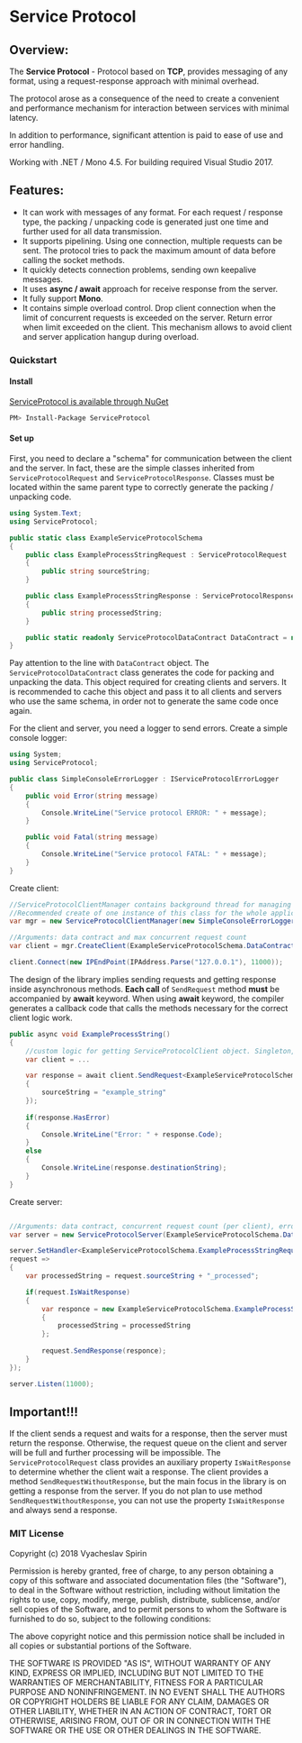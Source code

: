 Service Protocol
=================

## Overview:

The **Service Protocol** - Protocol based on **TCP**, provides messaging of any format, using a request-response approach with minimal overhead.

The protocol arose as a consequence of the need to create a convenient and performance mechanism for interaction between services with minimal latency.

In addition to performance, significant attention is paid to ease of use and error handling.

Working with .NET / Mono 4.5. For building required Visual Studio 2017.

## Features:

 * It can work with messages of any format. For each request / response type, the packing / unpacking code is generated just one time and further used for all data transmission.
 * It supports pipelining. Using one connection, multiple requests can be sent. The protocol tries to pack the maximum amount of data before calling the socket methods.
 * It quickly detects connection problems, sending own keepalive messages.
 * It uses **async / await** approach for receive response from the server.
 * It fully support **Mono**.
 * It contains simple overload control. Drop client connection when the limit of concurrent requests is exceeded on the server. Return error when limit exceeded on the client. This mechanism allows to avoid client and server application hangup during overload.

### Quickstart

#### Install

[ServiceProtocol is available through NuGet](https://www.nuget.org/packages/ServiceProtocol/)

```sh
PM> Install-Package ServiceProtocol
```

#### Set up
First, you need to declare a "schema" for communication between the client and the server. In fact, these are the simple classes inherited from ```ServiceProtocolRequest``` and ```ServiceProtocolResponse```. Classes must be located within the same parent type to correctly generate the packing / unpacking code.

```cs
using System.Text;
using ServiceProtocol;

public static class ExampleServiceProtocolSchema
{
    public class ExampleProcessStringRequest : ServiceProtocolRequest
    {
        public string sourceString;
    }

    public class ExampleProcessStringResponse : ServiceProtocolResponse
    {
        public string processedString;
    }

    public static readonly ServiceProtocolDataContract DataContract = new ServiceProtocolDataContract(typeof(ExampleServiceProtocolSchema), Encoding.UTF8, Encoding.UTF8);
}
```

Pay attention to the line with ```DataContract``` object. The ```ServiceProtocolDataContract``` class generates the code for packing and unpacking the data. This object required for creating clients and servers. It is recommended to cache this object and pass it to all clients and servers who use the same schema, in order not to generate the same code once again.

For the client and server, you need a logger to send errors. Create a simple console logger:

```cs
using System;
using ServiceProtocol;

public class SimpleConsoleErrorLogger : IServiceProtocolErrorLogger
{
    public void Error(string message)
    {
        Console.WriteLine("Service protocol ERROR: " + message);
    }

    public void Fatal(string message)
    {
        Console.WriteLine("Service protocol FATAL: " + message);
    }
}
```

Create client:

```cs
//ServiceProtocolClientManager contains background thread for managing connections.
//Recommended create of one instance of this class for the whole application.
var mgr = new ServiceProtocolClientManager(new SimpleConsoleErrorLogger());

//Arguments: data contract and max concurrent request count
var client = mgr.CreateClient(ExampleServiceProtocolSchema.DataContract, 10000);

client.Connect(new IPEndPoint(IPAddress.Parse("127.0.0.1"), 11000));
```
The design of the library implies sending requests and getting response inside asynchronous methods. **Each call** of ```SendRequest``` method **must** be accompanied by **await** keyword. When using **await** keyword, the compiler generates a callback code that calls the methods necessary for the correct client logic work.

```cs
public async void ExampleProcessString()
{
    //custom logic for getting ServiceProtocolClient object. Singleton, client pool, etc.
    var client = ...

    var response = await client.SendRequest<ExampleServiceProtocolSchema.ExampleProcessStringResponse>(new ExampleServiceProtocolSchema.ExampleProcessStringRequest
    {
        sourceString = "example_string"
    });
    
    if(response.HasError)
    {
        Console.WriteLine("Error: " + response.Code);
    }
    else
    {
        Console.WriteLine(response.destinationString);
    }
}
```
Create server:

```cs

//Arguments: data contract, concurrent request count (per client), error logger
var server = new ServiceProtocolServer(ExampleServiceProtocolSchema.DataContract, 10000, new SimpleConsoleErrorLogger());

server.SetHandler<ExampleServiceProtocolSchema.ExampleProcessStringRequest>(
request =>
{
    var processedString = request.sourceString + "_processed";

    if(request.IsWaitResponse)
    {
        var responce = new ExampleServiceProtocolSchema.ExampleProcessStringResponse
        {
            processedString = processedString
        };
        
        request.SendResponse(responce);
    }
});

server.Listen(11000);
```

## **Important!!!**
If the client sends a request and waits for a response, then the server must return the response. Otherwise, the request queue on the client and server will be full and further processing will be impossible. The ```ServiceProtocolRequest``` class provides an auxiliary property ```IsWaitResponse``` to determine whether the client wait a response. The client provides a method ```SendRequestWithoutResponse```, but the main focus in the library is on getting a response from the server. If you do not plan to use method ```SendRequestWithoutResponse```, you can not use the property ```IsWaitResponse``` and always send a response.


### MIT License

Copyright (c) 2018 Vyacheslav Spirin

Permission is hereby granted, free of charge, to any person obtaining a copy
of this software and associated documentation files (the "Software"), to deal
in the Software without restriction, including without limitation the rights
to use, copy, modify, merge, publish, distribute, sublicense, and/or sell
copies of the Software, and to permit persons to whom the Software is
furnished to do so, subject to the following conditions:

The above copyright notice and this permission notice shall be included in all
copies or substantial portions of the Software.

THE SOFTWARE IS PROVIDED "AS IS", WITHOUT WARRANTY OF ANY KIND, EXPRESS OR
IMPLIED, INCLUDING BUT NOT LIMITED TO THE WARRANTIES OF MERCHANTABILITY,
FITNESS FOR A PARTICULAR PURPOSE AND NONINFRINGEMENT. IN NO EVENT SHALL THE
AUTHORS OR COPYRIGHT HOLDERS BE LIABLE FOR ANY CLAIM, DAMAGES OR OTHER
LIABILITY, WHETHER IN AN ACTION OF CONTRACT, TORT OR OTHERWISE, ARISING FROM,
OUT OF OR IN CONNECTION WITH THE SOFTWARE OR THE USE OR OTHER DEALINGS IN THE
SOFTWARE.